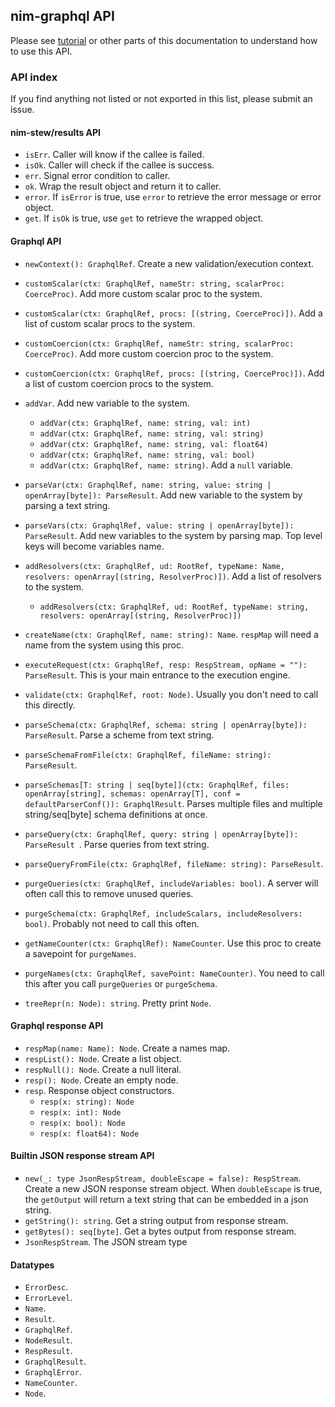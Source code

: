 ## nim-graphql API

Please see [tutorial](tutorial.md) or other parts of this documentation to understand how to use this API.

### API index

If you find anything not listed or not exported in this list, please submit an issue.

#### nim-stew/results API
  - `isErr`. Caller will know if the callee is failed.
  - `isOk`. Caller will check if the callee is success.
  - `err`. Signal error condition to caller.
  - `ok`. Wrap the result object and return it to caller.
  - `error`. If `isError` is true, use `error` to retrieve the error message or error object.
  - `get`. If `isOk` is true, use `get` to retrieve the wrapped object.

#### Graphql API
  - `newContext(): GraphqlRef`. Create a new validation/execution context.
  - `customScalar(ctx: GraphqlRef, nameStr: string, scalarProc: CoerceProc)`. Add more custom scalar proc to the system.
  - `customScalar(ctx: GraphqlRef, procs: [(string, CoerceProc)])`. Add a list of custom scalar procs to the system.
  - `customCoercion(ctx: GraphqlRef, nameStr: string, scalarProc: CoerceProc)`. Add more custom coercion proc to the system.
  - `customCoercion(ctx: GraphqlRef, procs: [(string, CoerceProc)])`. Add a list of custom coercion procs to the system.
  - `addVar`. Add new variable to the system.
    - `addVar(ctx: GraphqlRef, name: string, val: int)`
    - `addVar(ctx: GraphqlRef, name: string, val: string)`
    - `addVar(ctx: GraphqlRef, name: string, val: float64)`
    - `addVar(ctx: GraphqlRef, name: string, val: bool)`
    - `addVar(ctx: GraphqlRef, name: string)`. Add a `null` variable.

  - `parseVar(ctx: GraphqlRef, name: string, value: string | openArray[byte]): ParseResult`. Add new variable to the system by parsing a text string.
  - `parseVars(ctx: GraphqlRef, value: string | openArray[byte]): ParseResult`.
     Add new variables to the system by parsing map. Top level keys will become variables name.
  - `addResolvers(ctx: GraphqlRef, ud: RootRef, typeName: Name, resolvers: openArray[(string, ResolverProc)])`. Add a list of resolvers to the system.
    - `addResolvers(ctx: GraphqlRef, ud: RootRef, typeName: string, resolvers: openArray[(string, ResolverProc)])`
  - `createName(ctx: GraphqlRef, name: string): Name`. `respMap` will need a name from the system using this proc.
  - `executeRequest(ctx: GraphqlRef, resp: RespStream, opName = ""): ParseResult`. This is your main entrance to the execution engine.
  - `validate(ctx: GraphqlRef, root: Node)`. Usually you don't need to call this directly.
  - `parseSchema(ctx: GraphqlRef, schema: string | openArray[byte]): ParseResult`. Parse a scheme from text string.
  - `parseSchemaFromFile(ctx: GraphqlRef, fileName: string): ParseResult`.
  - `parseSchemas[T: string | seq[byte]](ctx: GraphqlRef, files: openArray[string], schemas: openArray[T], conf = defaultParserConf()): GraphqlResult`.
    Parses multiple files and multiple string/seq[byte] schema definitions at once.
  - `parseQuery(ctx: GraphqlRef, query: string | openArray[byte]): ParseResult `. Parse queries from text string.
  - `parseQueryFromFile(ctx: GraphqlRef, fileName: string): ParseResult`.
  - `purgeQueries(ctx: GraphqlRef, includeVariables: bool)`. A server will often call this to remove unused queries.
  - `purgeSchema(ctx: GraphqlRef, includeScalars, includeResolvers: bool)`. Probably not need to call this often.
  - `getNameCounter(ctx: GraphqlRef): NameCounter`. Use this proc to create a savepoint for `purgeNames`.
  - `purgeNames(ctx: GraphqlRef, savePoint: NameCounter)`. You need to call this after you call `purgeQueries` or `purgeSchema`.
  - `treeRepr(n: Node): string`. Pretty print `Node`.

#### Graphql response API
  - `respMap(name: Name): Node`. Create a names map.
  - `respList(): Node`. Create a list object.
  - `respNull(): Node`. Create a null literal.
  - `resp(): Node`. Create an empty node.
  - `resp`. Response object constructors.
    - `resp(x: string): Node`
    - `resp(x: int): Node`
    - `resp(x: bool): Node`
    - `resp(x: float64): Node`

#### Builtin JSON response stream API
  - `new(_: type JsonRespStream, doubleEscape = false): RespStream`. Create a new JSON response stream object.
    When `doubleEscape` is true, the `getOutput` will return a text string that can be embedded in a json string.
  - `getString(): string`. Get a string output from response stream.
  - `getBytes(): seq[byte]`. Get a bytes output from response stream.
  - `JsonRespStream`. The JSON stream type

#### Datatypes
  - `ErrorDesc`.
  - `ErrorLevel`.
  - `Name`.
  - `Result`.
  - `GraphqlRef`.
  - `NodeResult`.
  - `RespResult`.
  - `GraphqlResult`.
  - `GraphqlError`.
  - `NameCounter`.
  - `Node`.
